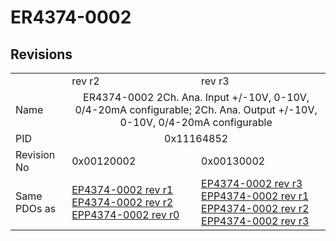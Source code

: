 # ER4374-0002

## Revisions
<table>
<tr>
<td></td>
<td>rev r2</td>
<td>rev r3</td>
</tr>
<tr>
<td>Name</td>
<td colspan=2 align="center">ER4374-0002 2Ch. Ana. Input +/-10V, 0-10V, 0/4-20mA configurable; 2Ch. Ana. Output +/-10V, 0-10V, 0/4-20mA configurable</td>
</tr>
<tr>
<td>PID</td>
<td colspan=2 align="center">0x11164852</td>
</tr>
<tr>
<td>Revision No</td>
<td>0x00120002</td>
<td>0x00130002</td>
</tr>
<tr>
<td>Same PDOs as</td>
<td><a href="EP4374-0002.md">EP4374-0002 rev r1</a><br/><a href="EP4374-0002.md">EP4374-0002 rev r2</a><br/><a href="EPP4374-0002.md">EPP4374-0002 rev r0</a></td>
<td><a href="EP4374-0002.md">EP4374-0002 rev r3</a><br/><a href="EPP4374-0002.md">EPP4374-0002 rev r1</a><br/><a href="EPP4374-0002.md">EPP4374-0002 rev r2</a><br/><a href="EPP4374-0002.md">EPP4374-0002 rev r3</a></td>
</tr>
</table>
